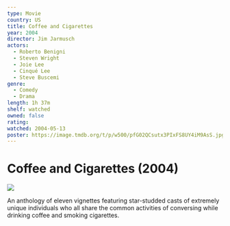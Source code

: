 ```yaml
---
type: Movie
country: US
title: Coffee and Cigarettes
year: 2004
director: Jim Jarmusch
actors:
  - Roberto Benigni
  - Steven Wright
  - Joie Lee
  - Cinqué Lee
  - Steve Buscemi
genre:
  - Comedy
  - Drama
length: 1h 37m
shelf: watched
owned: false
rating:
watched: 2004-05-13
poster: https://image.tmdb.org/t/p/w500/pfG02QCsutx3PIxFS8UY4iM9AsS.jpg
---
```


# Coffee and Cigarettes (2004)

![](https://image.tmdb.org/t/p/w500/pfG02QCsutx3PIxFS8UY4iM9AsS.jpg)

An anthology of eleven vignettes featuring star-studded casts of extremely unique individuals who all share the common activities of conversing while drinking coffee and smoking cigarettes.